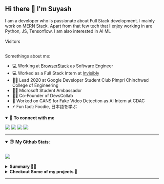 ## Hi there 👋 I'm Suyash

I am a developer who is passionate about Full Stack development. I mainly work on MERN Stack. Apart from that few tech that I enjoy working in are Python, JS, Tensorflow. I am also interested in AI ML
<br/>
<br/>
Visitors <br/>
[<img src ="https://profile-counter.glitch.me/suyashsonawane/count.svg" title="">](https://suyashsonawane.github.io/)
<br/>

Somethings about me:

- 💻 Working at <a href="https://www.browserstack.com/">BrowserStack</a> as Software Engineer
- 💻 Worked as a Full Stack Intern at <a href="https://www.invisibly.com/">Invisibly</a>
- 🦸‍♂️ Lead 2020 at Google Developer Student Club Pimpri Chinchwad College of Engineering
- 🦸‍♂️ Microsoft Student Ambassador
- 👨‍💻 Co-Founder of DevsCollab
- 🔭 Worked on GANS for Fake Video Detection as AI Intern at CDAC
- ⚡ Fun fact: Foodie, 日本語を学ぶ

<details open>
<summary>🤝 <b>To connect with me</b></summary>

<p>
 
[<img src ="https://img.shields.io/badge/portfolio-%23.svg?&style=for-the-badge&logo=&logoColor=white%22">](https://suyashsonawane.github.io/)
[<img src="https://img.shields.io/badge/twitter-%231DA1F2.svg?&style=for-the-badge&logo=twitter&logoColor=white" />](https://twitter.com/SuyashYSonawane) 
[<img src="https://img.shields.io/badge/medium-%2312100E.svg?&style=for-the-badge&logo=medium&logoColor=white" />](https://towardsdatascience.com/@suyashsonawane)
[<img src="https://img.shields.io/badge/linkedin-%230077B5.svg?&style=for-the-badge&logo=linkedin&logoColor=white" />](https://www.linkedin.com/in/suyash-sonawane-44661417b/)

</p>

</details>

---

<details open>
 <summary> 😇 <b>My Github Stats</b>: </summary>

<br>

<p align>
  <img src = "https://github-readme-stats.vercel.app/api?username=suyashsonawane&count_private=true">
  <!-- <img src = "https://github-readme-stats.vercel.app/api/top-langs/?username=suyashsonawane&hide=css,js,html&theme=tokyonight"> -->
</p>

</details>


<details>
 <summary><b>Summary 👨‍💻</b></summary>
<br>
    
![Metrics](./github-metrics.svg)
    
</details>

<details> 
 <summary><b>Checkout Some of my projects 🤗</b></summary>

<br>
<a target="_blank" href="https://www.youtube.com/watch?v=kDGQDVmToVI">
<img src="https://img.youtube.com/vi/kDGQDVmToVI/0.jpg" alt="drawing" width="200" alt="AI Dancer with GANS"/>
</a>

<a target="_blank" href="https://www.youtube.com/watch?v=1P_GYSFTXnc">
<img src="https://img.youtube.com/vi/1P_GYSFTXnc/0.jpg" alt="drawing" width="200" alt="Driving AID"/>
</a>

<a target="_blank" href="https://www.youtube.com/watch?v=uECdm-_oA1I">
<img src="https://img.youtube.com/vi/uECdm-_oA1I/0.jpg" alt="drawing" width="200" alt="Driving AID"/>
</a>
<br>
</details>

---
